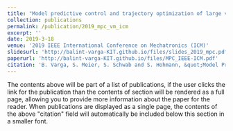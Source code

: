 ```yaml
---
title: "Model predictive control and trajectory optimization of large vehicle-manipulators"
collection: publications
permalink: /publication/2019_mpc_vm_icm
excerpt: ''
date: 2019-3-18
venue: '2019 IEEE International Conference on Mechatronics (ICM)'
slidesurl: 'http://balint-varga-KIT.github.io/files/slides_2019_mpc.pdf'
paperurl: 'http://balint-varga-KIT.github.io/files/MPC_IEEE-ICM.pdf'
citation: 'B. Varga, S. Meier, S. Schwab and S. Hohmann, &quot;Model Predictive Control and Trajectory Optimization of Large Vehicle-Manipulators&quot;, 2019 IEEE International Conference on Mechatronics (ICM), Ilmenau, Germany, 2019, pp. 60-66, doi: 10.1109/ICMECH.2019.8722886'
---
```


The contents above will be part of a list of publications, if the user clicks the link for the publication than the contents of section will be rendered as a full page, allowing you to provide more information about the paper for the reader. When publications are displayed as a single page, the contents of the above "citation" field will automatically be included below this section in a smaller font.